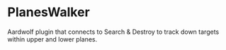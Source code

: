 # PlanesWalker
Aardwolf plugin that connects to Search &amp; Destroy to track down targets within upper and lower planes.
